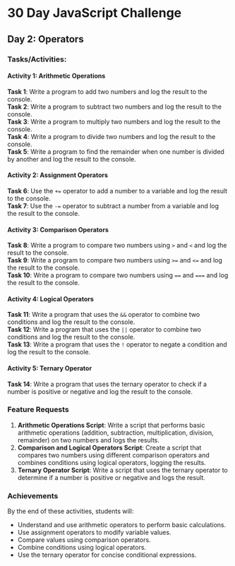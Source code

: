 # 30 Day JavaScript Challenge

## Day 2: Operators

### Tasks/Activities:

#### Activity 1: Arithmetic Operations

**Task 1**: Write a program to add two numbers and log the result to the console.  
**Task 2**: Write a program to subtract two numbers and log the result to the console.  
**Task 3**: Write a program to multiply two numbers and log the result to the console.  
**Task 4**: Write a program to divide two numbers and log the result to the console.  
**Task 5**: Write a program to find the remainder when one number is divided by another and log the result to the console.  

#### Activity 2: Assignment Operators

**Task 6**: Use the `+=` operator to add a number to a variable and log the result to the console.  
**Task 7**: Use the `-=` operator to subtract a number from a variable and log the result to the console.  

#### Activity 3: Comparison Operators

**Task 8**: Write a program to compare two numbers using `>` and `<` and log the result to the console.  
**Task 9**: Write a program to compare two numbers using `>=` and `<=` and log the result to the console.  
**Task 10**: Write a program to compare two numbers using `==` and `===` and log the result to the console.  

#### Activity 4: Logical Operators

**Task 11**: Write a program that uses the `&&` operator to combine two conditions and log the result to the console.  
**Task 12**: Write a program that uses the `||` operator to combine two conditions and log the result to the console.  
**Task 13**: Write a program that uses the `!` operator to negate a condition and log the result to the console.  

#### Activity 5: Ternary Operator

**Task 14**: Write a program that uses the ternary operator to check if a number is positive or negative and log the result to the console.

### Feature Requests

1. **Arithmetic Operations Script**: Write a script that performs basic arithmetic operations (addition, subtraction, multiplication, division, remainder) on two numbers and logs the results.
2. **Comparison and Logical Operators Script**: Create a script that compares two numbers using different comparison operators and combines conditions using logical operators, logging the results.
3. **Ternary Operator Script**: Write a script that uses the ternary operator to determine if a number is positive or negative and logs the result.

### Achievements

By the end of these activities, students will:
- Understand and use arithmetic operators to perform basic calculations.
- Use assignment operators to modify variable values.
- Compare values using comparison operators.
- Combine conditions using logical operators.
- Use the ternary operator for concise conditional expressions.
